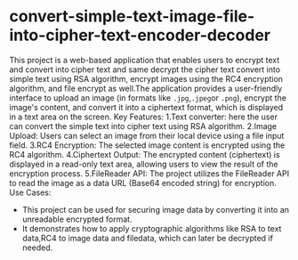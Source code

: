 # convert-simple-text-image-file-into-cipher-text-encoder-decoder

This project is a web-based application that enables users to encrypt text and convert into cipher text and same decrypt the cipher text convert into simple text using RSA algorithm, encrypt images using the RC4 encryption algorithm, and file encrypt as well.The application provides a user-friendly interface to upload an image (in formats like `.jpg`,`.jpeg`or `.png`), encrypt the image's content, and convert it into a ciphertext format, which is displayed in a text area on the screen. 
Key Features:
1.Text converter: here the user can convert the simple text into cipher text using RSA algorithm.
2.Image Upload: Users can select an image from their local device using a file input field.
3.RC4 Encryption: The selected image content is encrypted using the RC4 algorithm. 
4.Ciphertext Output: The encrypted content (ciphertext) is displayed in a read-only text area, allowing users to view the result of the encryption process.
5.FileReader API: The project utilizes the FileReader API to read the image as a data URL (Base64 encoded string) for encryption.
Use Cases:
- This project can be used for securing image data by converting it into an unreadable encrypted format.
- It demonstrates how to apply cryptographic algorithms like RSA to text data,RC4 to image data and filedata, which can later be decrypted if needed.
